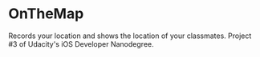 # OnTheMap
Records your location and shows the location of your classmates. Project #3 of Udacity's iOS Developer Nanodegree.
